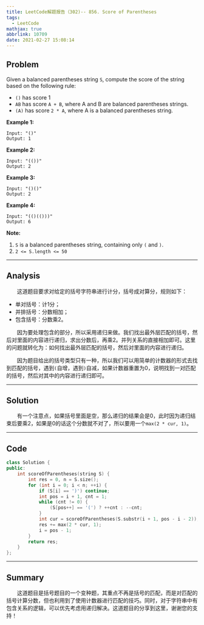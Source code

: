 ```yaml
---
title: LeetCode解题报告（302)-- 856. Score of Parentheses
tags:
  - LeetCode
mathjax: true
abbrlink: 10709
date: 2021-02-27 15:08:14
---
```


## Problem

Given a balanced parentheses string `S`, compute the score of the string based on the following rule:

- `()` has score 1
- `AB` has score `A + B`, where A and B are balanced parentheses strings.
- `(A)` has score `2 * A`, where A is a balanced parentheses string.

<!-- more -->

**Example 1:**

```
Input: "()"
Output: 1
```

**Example 2:**

```
Input: "(())"
Output: 2
```

**Example 3:**

```
Input: "()()"
Output: 2
```

**Example 4:**

```
Input: "(()(()))"
Output: 6
```

**Note:**

1. `S` is a balanced parentheses string, containing only `(` and `)`.
2. `2 <= S.length <= 50`

------

## Analysis

&emsp;&emsp;这道题目要求对给定的括号字符串进行计分，括号成对算分，规则如下：

- 单对括号：计1分；
- 并排括号：分数相加；
- 包含括号：分数乘2。

&emsp;&emsp;因为要处理包含的部分，所以采用递归来做。我们找出最外层匹配的括号，然后对里面的内容进行递归，求出分数后，再乘2。并列关系的直接相加即可。这里的问题就转化为：如何找出最外层匹配的括号，然后对里面的内容进行递归。

&emsp;&emsp;因为题目给出的括号类型只有一种，所以我们可以用简单的计数器的形式去找到匹配的括号，遇到`(`自增，遇到`)`自减，如果计数器重置为0，说明找到一对匹配的括号，然后对其中的内容进行递归即可。

------

## Solution

&emsp;&emsp;有一个注意点，如果括号里面是空，那么递归的结果会是0，此时因为递归结束后要乘2，如果是0的话这个分数就不对了，所以要用一个`max(2 * cur, 1)`。

------

## Code

```c++
class Solution {
public:
    int scoreOfParentheses(string S) {
        int res = 0, n = S.size();
    	for (int i = 0; i < n; ++i) {
    		if (S[i] == ')') continue;
			int pos = i + 1, cnt = 1;
			while (cnt != 0) {
    			(S[pos++] == '(') ? ++cnt : --cnt;
    		}
    		int cur = scoreOfParentheses(S.substr(i + 1, pos - i - 2));
    		res += max(2 * cur, 1);
    		i = pos - 1;
    	}
    	return res;
    }
};
```

------

## Summary

&emsp;&emsp;这道题目是括号题目的一个变种题，其重点不再是括号的匹配，而是对匹配的括号计算分数，但也利用到了使用计数器进行匹配的技巧。同时，对于字符串中有包含关系的逻辑，可以优先考虑用递归解决。这道题目的分享到这里，谢谢您的支持！
